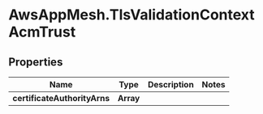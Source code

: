 # AwsAppMesh.TlsValidationContextAcmTrust

## Properties

Name | Type | Description | Notes
------------ | ------------- | ------------- | -------------
**certificateAuthorityArns** | **Array** |  | 


